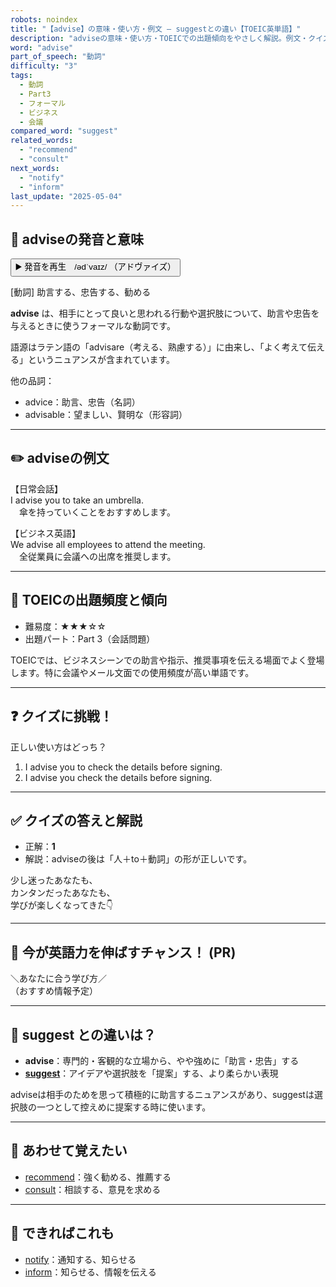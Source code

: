 ```yaml
---
robots: noindex
title: "【advise】の意味・使い方・例文 ― suggestとの違い【TOEIC英単語】"
description: "adviseの意味・使い方・TOEICでの出題傾向をやさしく解説。例文・クイズ付きでsuggestとの違いもわかりやすく学べます。"
word: "advise"
part_of_speech: "動詞"
difficulty: "3"
tags:
  - 動詞
  - Part3
  - フォーマル
  - ビジネス
  - 会議
compared_word: "suggest"
related_words:
  - "recommend"
  - "consult"
next_words:
  - "notify"
  - "inform"
last_update: "2025-05-04"
---
```


## 🔰 adviseの発音と意味

<button class="play-audio" onclick="playTTS('advise')">
  <span class="play-audio-main">
    ▶️ 発音を再生　/ədˈvaɪz/
  </span>
  <span class="play-audio-sub">
    （アドヴァイズ）
  </span>
</button>

[動詞] 助言する、忠告する、勧める

**advise** は、相手にとって良いと思われる行動や選択肢について、助言や忠告を与えるときに使うフォーマルな動詞です。

語源はラテン語の「advisare（考える、熟慮する）」に由来し、「よく考えて伝える」というニュアンスが含まれています。

他の品詞：  
- advice：助言、忠告（名詞）
- advisable：望ましい、賢明な（形容詞）

---

## ✏️ adviseの例文

【日常会話】  
I advise you to take an umbrella.  
　傘を持っていくことをおすすめします。

【ビジネス英語】  
We advise all employees to attend the meeting.  
　全従業員に会議への出席を推奨します。

---

## 🎯 TOEICの出題頻度と傾向

- 難易度：★★★☆☆
- 出題パート：Part 3（会話問題）

TOEICでは、ビジネスシーンでの助言や指示、推奨事項を伝える場面でよく登場します。特に会議やメール文面での使用頻度が高い単語です。

---

## ❓ クイズに挑戦！

正しい使い方はどっち？

1. I advise you to check the details before signing.  
2. I advise you check the details before signing.

---

## ✅ クイズの答えと解説

- 正解：**1**
- 解説：adviseの後は「人＋to＋動詞」の形が正しいです。

少し迷ったあなたも、  
カンタンだったあなたも、  
学びが楽しくなってきた👇️

---

## 🚀 今が英語力を伸ばすチャンス！ (PR)

<div class="info-center">
＼あなたに合う学び方／<br>  
（おすすめ情報予定）
</div>

---

## 🤔  suggest との違いは？

- **advise**：専門的・客観的な立場から、やや強めに「助言・忠告」する
- **[suggest](/suggest)**：アイデアや選択肢を「提案」する、より柔らかい表現

adviseは相手のためを思って積極的に助言するニュアンスがあり、suggestは選択肢の一つとして控えめに提案する時に使います。

---

## 🧩 あわせて覚えたい

- [recommend](/recommend)：強く勧める、推薦する
- [consult](/consult)：相談する、意見を求める

---

## 📖 できればこれも

- [notify](/notify)：通知する、知らせる
- [inform](/inform)：知らせる、情報を伝える

<!-- cvid: aid43_bid03 -->
